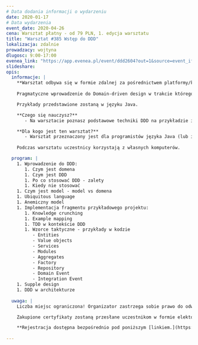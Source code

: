 ```yaml
---
# Data dodania informacji o wydarzeniu
date: 2020-01-17
# Data wydarzenia
event_date: 2020-04-26
cena: Warsztat płatny - od 79 PLN, 1. edycja warsztatu
title: "Warsztat #385 Wstęp do DDD"
lokalizacja: zdalnie
prowadzacy: wojtyna
dlugosc: 9:00-17:00
evenea_link: "https://app.evenea.pl/event/ddd2604?out=1&source=event_iframe"
slideshare:
opis:
  informacje: |
    **Warsztat odbywa się w formie zdalnej za pośrednictwem platformy/komunikatora online, z wykorzystaniem dźwięku, obrazu z kamery, udostępniania ekranu komputera prowadzącego i uczestników.** 
    
    Pragmatyczne wprowadzenie do Domain-driven design w trakcie którego uczestnicy poznają podstawowe techniki DDD. Szkolenie ma charakter warsztatu, w trakcie którego zbudujemy razem fragment aplikacji o wysokiej złożoności biznesowej.

    Przykłady przedstawione zostaną w języku Java.

    **Czego się nauczysz?**
       - Na warsztacie poznasz podstawowe techniki DDD na przykładzie implementacji fragmentu aplikacji biznesowej.

    **Dla kogo jest ten warsztat?**
       - Warsztat przeznaczony jest dla programistów języka Java (lub innego języka obiektowego) z minimum 2-letnim doświadczeniem, którzy zainteresowani są zagadnieniami modelowania biznesowego. 
     
    Podczas warsztatu uczestnicy korzystają z własnych komputerów.

  program: |
    1. Wprowadzenie do DDD:
       1. Czym jest domena
       1. Czym jest DDD
       1. Po co stosować DDD - zalety
       1. Kiedy nie stosować
    1. Czym jest model - model vs domena
    1. Ubiquitous language
    1. Anemiczny model
    1. Implementacja fragmentu przykładowego projektu:
       1. Knowledge crunching
       1. Example mapping
       1. TDD w kontekście DDD
       1. Wzorce taktyczne - przykłady w kodzie
          - Entities
          - Value objects
          - Services
          - Modules
          - Aggregates
          - Factory
          - Repository
          - Domain Event
          - Integration Event
    1. Supple design
    1. DDD w architekturze
    
  uwaga: |
    Liczba miejsc ograniczona! Organizator zastrzega sobie prawo do odwołania wydarzenia w przypadku niezgłoszenia się minimalnej liczby uczestników.

    Zakupione certyfikaty zostaną przesłane uczestnikom w formie elektoronicznej po warsztacie oraz za pośrednictwem firmy kurierskiej w momencie poprawy sytuacji wywołanej epidemią koronawirusa. 

    **Rejestracja dostępna bezpośrednio pod poniższym [linkiem.](https://app.evenea.pl/event/ddd2604)**
    
---
```

